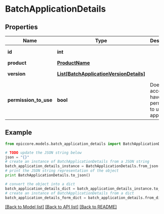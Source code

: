 # BatchApplicationDetails


## Properties

Name | Type | Description | Notes
------------ | ------------- | ------------- | -------------
**id** | **int** |  | [optional] [readonly] 
**product** | [**ProductName**](ProductName.md) |  | 
**version** | [**List[BatchApplicationVersionDetails]**](BatchApplicationVersionDetails.md) |  | [optional] [readonly] 
**permission_to_use** | **bool** | Does your account have permission to use this application? | [optional] [readonly] 

## Example

```python
from epiccore.models.batch_application_details import BatchApplicationDetails

# TODO update the JSON string below
json = "{}"
# create an instance of BatchApplicationDetails from a JSON string
batch_application_details_instance = BatchApplicationDetails.from_json(json)
# print the JSON string representation of the object
print BatchApplicationDetails.to_json()

# convert the object into a dict
batch_application_details_dict = batch_application_details_instance.to_dict()
# create an instance of BatchApplicationDetails from a dict
batch_application_details_form_dict = batch_application_details.from_dict(batch_application_details_dict)
```
[[Back to Model list]](../README.md#documentation-for-models) [[Back to API list]](../README.md#documentation-for-api-endpoints) [[Back to README]](../README.md)


